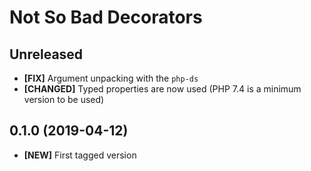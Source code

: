 # Not So Bad Decorators

## Unreleased

* **[FIX]** Argument unpacking with the `php-ds`
* **[CHANGED]** Typed properties are now used (PHP 7.4 is a minimum version to be used)

## 0.1.0 (2019-04-12)

* **[NEW]** First tagged version
